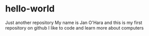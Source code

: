 # hello-world
Just another repository
My name is Jan O'Hara and this is my first repository on github
I like to code and learn more about computers
